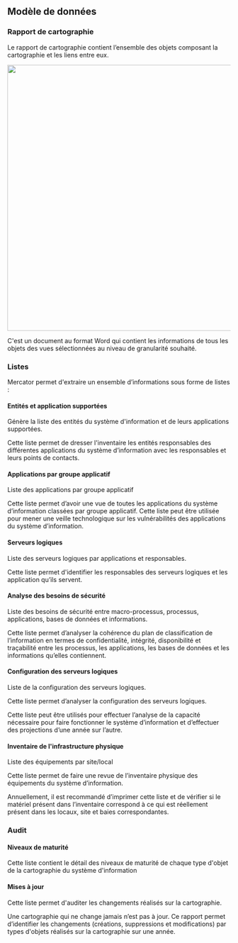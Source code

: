 ## Modèle de données

### Rapport de cartographie

Le rapport de cartographie contient l’ensemble des objets composant la cartographie et les liens entre eux. 

[<img src="/mercator/images/report.png" width="600">](/mercator/images/report.png)

C'est un document au format Word qui contient les informations de tous les objets des vues sélectionnées au niveau de granularité souhaité.

### Listes

Mercator permet d'extraire un ensemble d’informations sous forme de listes :

#### Entités et application supportées 

Génère la liste des entités du système d'information et de leurs applications supportées. 

Cette liste permet de dresser l'inventaire les entités responsables des différentes applications du système d’information avec les responsables et leurs points de contacts.

#### Applications par groupe applicatif

Liste des applications par groupe applicatif 

Cette liste permet d’avoir une vue de toutes les applications du système d’information classées par groupe applicatif. Cette liste peut être utilisée pour mener une veille technologique sur les vulnérabilités des applications du système d’information.

#### Serveurs logiques

Liste des serveurs logiques par applications et responsables.

Cette liste permet d'identifier les responsables des serveurs logiques et les application qu’ils servent.

#### Analyse des besoins de sécurité

Liste des besoins de sécurité entre macro-processus, processus, applications, bases de données et informations. 

Cette liste permet d’analyser la cohérence du plan de classification de l’information en termes de confidentialité, intégrité, disponibilité et traçabilité entre les processus, les applications, les bases de données et les informations qu’elles contiennent.

#### Configuration des serveurs logiques 

Liste de la configuration des serveurs logiques.

Cette liste permet d’analyser la configuration des serveurs logiques.

Cette liste peut être utilisés pour effectuer l’analyse de la capacité nécessaire pour faire fonctionner le système d’information et d’effectuer des projections d’une année sur l’autre.

#### Inventaire de l'infrastructure physique 

Liste des équipements par site/local 

Cette liste permet de faire une revue de l’inventaire physique des équipements du système d’information.

Annuellement, il est recommandé d’imprimer cette liste et de vérifier si le matériel présent dans l’inventaire correspond à ce qui est réellement présent dans les locaux, site et baies correspondantes.

### Audit

#### Niveaux de maturité

Cette liste contient le détail des niveaux de maturité de chaque type d'objet de la cartographie du système d'information


#### Mises à jour

Cette liste permet d'auditer les changements réalisés sur la cartographie.

Une cartographie qui ne change jamais n’est pas à jour. Ce rapport permet d’identifier les changements (créations, suppressions et modifications) par types d'objets réalisés sur la cartographie sur une année.

